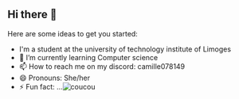 ## Hi there 👋

<!--
**cfargeot8724/cfargeot8724** is a ✨ _special_ ✨ repository because its `README.md` (this file) appears on your GitHub profile.
-->
Here are some ideas to get you started:

-  I'm a student at the university of technology institute of Limoges
- 🌱 I’m currently learning Computer science
- 📫 How to reach me on my discord: camille078149
- 😄 Pronouns: She/her
- ⚡ Fun fact: ...![coucou](https://github.com/user-attachments/assets/e3a4bfa1-ffe7-49a7-8f82-9fceae0cee2e)
